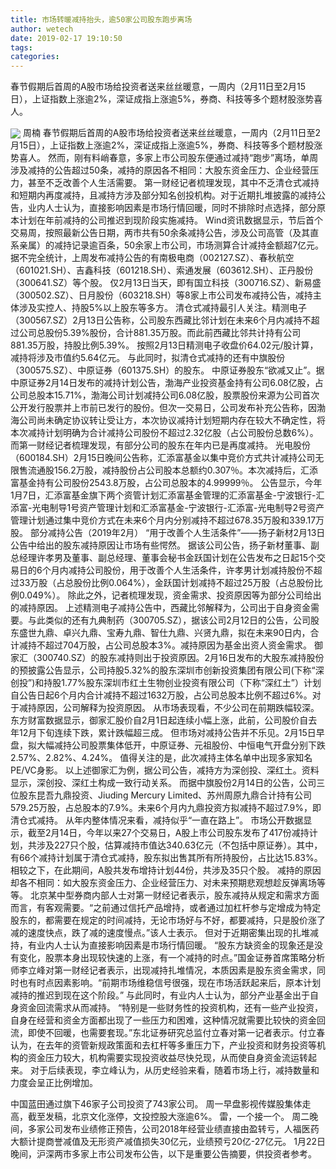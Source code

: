 ```yaml
---
title: 市场转暖减持抬头，逾50家公司股东跑步离场
author: wetech
date: 2019-02-17 19:10:50
tags: 
categories: 
---
```

春节假期后首周的A股市场给投资者送来丝丝暖意，一周内（2月11日至2月15日），上证指数上涨逾2%，深证成指上涨逾5%，券商、科技等多个题材股涨势喜人。
<!-- more -->
<img align="center" border="0" src="https://imgcdn.yicai.com/uppics/images/2019/02/9838d77434773407e55ce5d29e9875d2.jpg" />
周楠
春节假期后首周的A股市场给投资者送来丝丝暖意，一周内（2月11日至2月15日），上证指数上涨逾2%，深证成指上涨逾5%，券商、科技等多个题材股涨势喜人。
然而，刚有料峭春意，多家上市公司股东便通过减持“跑步”离场，单周涉及减持的公告超过50条，减持的原因各不相同：大股东资金压力、企业经营压力，甚至不乏改善个人生活需要。
第一财经记者梳理发现，其中不乏清仓式减持和短期内再度减持，且减持方涉及部分知名创投机构。对于近期扎堆披露的减持公告，业内人士认为，直接影响因素是市场行情回暖，同时不排除时点选择，部分原本计划在年前减持的公司推迟到现阶段实施减持。
Wind资讯数据显示，节后首个交易周，按照最新公告日期，两市共有50余条减持公告，涉及公司高管（及其直系亲属）的减持记录逾百条，50余家上市公司，市场测算合计减持金额超7亿元。
据不完全统计，上周发布减持公告的有南极电商（002127.SZ）、春秋航空（601021.SH）、吉鑫科技（601218.SH）、索通发展（603612.SH）、正丹股份（300641.SZ）等个股。
仅2月13日当天，即有国立科技（300716.SZ）、新易盛（300502.SZ）、日月股份（603218.SH）等8家上市公司发布减持公告，减持主体涉及实控人、持股5%以上股东等多方。
清仓式减持最引人关注。精测电子（300567.SZ）2月13日公告称，公司股东西藏比邻计划在未来6个月内减持不超过公司总股份5.39%股份，合计881.35万股。而此前西藏比邻共计持有公司881.35万股，持股比例5.39%。
按照2月13日精测电子收盘价64.02元/股计算，减持将涉及市值约5.64亿元。
与此同时，拟清仓式减持的还有中旗股份（300575.SZ）、中原证券（601375.SH）的股东。
中原证券股东“欲减又止”。据中原证券2月14日发布的减持计划公告，渤海产业投资基金持有公司6.08亿股，占公司总股本15.71%，渤海公司计划减持公司6.08亿股，股票股份来源为公司首次公开发行股票并上市前已发行的股份。但次一交易日，公司发布补充公告称，因渤海公司尚未确定协议转让受让方，本次协议减持计划短期内存在较大不确定性，将本次减持计划明确为合计减持公司股份不超过2.32亿股（占公司股份总数6%）。
而第一财经记者梳理发现，有部分公司的股东在年内已是再度减持。
光电股份（600184.SH）2月15日晚间公告称，汇添富基金以集中竞价方式共计减持公司无限售流通股156.2万股，减持股份占公司股本总额约0.307％。本次减持后，汇添富基金持有公司股份2543.8万股，占公司总股本的4.99999％。
公告显示，今年1月7日，汇添富基金旗下两个资管计划汇添富基金管理的汇添富基金-宁波银行-汇添富-光电制导1号资产管理计划和汇添富基金-宁波银行-汇添富-光电制导2号资产管理计划通过集中竞价方式在未来6个月内分别减持不超过678.35万股和339.17万股。
部分减持公告（2019年2月）
“用于改善个人生活条件”——扬子新材2月13日公告中给出的股东减持原因让市场有些愕然。
据该公司公告，扬子新材董事、副总经理许孝男及董事、副总经理、董事会秘书金跃国计划在公告发布之日起15个交易日的6个月内减持公司股份，用于改善个人生活条件，许孝男计划减持股份不超过33万股（占总股份比例0.064%），金跃国计划减持不超过25万股（占总股份比例0.049%）。
除此之外，记者梳理发现，资金需求、投资原因等为部分公司给出的减持原因。
上述精测电子减持公告中，西藏比邻解释为，公司出于自身资金需要。与此类似的还有九典制药（300705.SZ），据该公司2月12日的公告，公司股东盛世九鼎、卓兴九鼎、宝寿九鼎、智仕九鼎、兴贤九鼎，拟在未来90日内，合计减持不超过704万股，占公司总股本3%。减持原因为基金出资人资金需求。
御家汇（300740.SZ）的股东减持则出于投资原因。2月16日发布的大股东减持股份的预披露公告显示，公司持股5.32%的股东深圳市创新投资集团有限公司(下称“深创投”)和持股1.77%股东深圳市红土生物创业投资有限公司（下称“深红土”）计划自公告日起6个月内合计减持不超过1632万股，占公司总股本比例不超过6%。对于减持原因，公司解释为投资原因。
从市场表现看，不少公司在前期跌幅较深。东方财富数据显示，御家汇股价自2月1日起连续小幅上涨，此前，公司股价自去年12月下旬连续下跌，累计跌幅超三成。
但市场对减持公告并不乐见。2月15日早盘，拟大幅减持公司股票集体低开，中原证券、元祖股份、中恒电气开盘分别下跌2.57%、2.82%、4.24%。
值得关注的是，此次减持主体名单中出现多家知名PE/VC身影。
以上述御家汇为例，据公司公告，减持方为深创投、深红土。资料显示，深创投、深红土构成一致行动关系。
而据中旗股份2月14日的公告，公司三位股东昆吾九鼎投资、Jiuding Mercury Limited、苏州周原九鼎合计持有公司579.25万股，占总股本的7.9%。未来6个月内九鼎投资方拟减持不超过7.9%，即清仓式减持。
从年内整体情况来看，减持似乎“一直在路上”。
市场公开数据显示，截至2月14日，今年以来27个交易日，A股上市公司股东发布了417份减持计划，共涉及227只个股，估算减持市值达340.63亿元（不包括中原证券）。其中，有66个减持计划属于清仓式减持，股东拟出售其所有所持股份，占比达15.83%。相较之下，在此期间，A股共发布增持计划44份，共涉及35只个股。
减持的原因却各不相同：如大股东资金压力、企业经营压力、对未来预期悲观想趁反弹离场等等。
北京某中型券商内部人士对第一财经记者表示，股东减持从规定和需求方面而言，有客观需要。“之前通过信托产品增持，或者通过加杠杆参与定增成为特定股东的，都需要在规定的时间减持，无论市场好与不好，都要减持，只是股价涨了减的速度快点，跌了减的速度慢点。”该人士表示。
但对于近期密集出现的扎堆减持，有业内人士认为直接影响因素是市场行情回暖。
“股东方缺资金的现象还是没有变化，股票本身出现较快速的上涨，有一个减持的时点。”国金证券首席策略分析师李立峰对第一财经记者表示，出现减持扎堆情况，本质因素是股东资金需求，同时也有时点因素影响。“前期市场维稳信号很强，现在市场活跃起来后，原本计划减持的推迟到现在这个阶段。”
与此同时，有业内人士认为，部分产业基金出于自身资金回流需求从而减持。
“特别是一些财务性的投资机构，还有一些产业投资，自身在经营和资金方面都出现了一些压力和困难，这种情况就需要比较快的资金回流，即使不回暖，也需要套现。”东北证券研究总监付立春对第一记者表示。付立春认为，在去年的资管新规政策面和去杠杆等多重压力下，产业投资和财务投资等机构的资金压力较大，机构需要实现投资收益尽快兑现，从而使自身资金流运转起来。
对于后续表现，李立峰认为，从历史经验来看，随着市场上行，减持数量和力度会呈正比例增加。
 
 
中国蓝田通过旗下46家子公司投资了743家公司。
周一早盘影视传媒股集体走高，截至发稿，北京文化涨停，文投控股大涨逾6%。
雷，一个接一个。
周二晚间，多家公司发布业绩修正预告，公司2018年经营业绩直接由盈转亏，人福医药大额计提商誉减值及无形资产减值损失30亿元，业绩预亏20亿-27亿元。
1月22日晚间，沪深两市多家上市公司发布公告，以下是重要公告摘要，供投资者参考。
